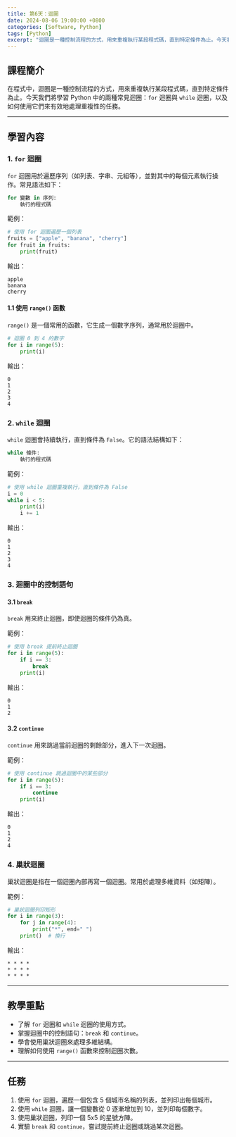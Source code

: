 ```yaml
---
title: 第6天：迴圈
date: 2024-08-06 19:00:00 +0800
categories: [Software, Python]
tags: [Python] 
excerpt: "迴圈是一種控制流程的方式，用來重複執行某段程式碼，直到特定條件為止。今天我們將學習 Python 中的兩種常見迴圈：`for` 迴圈與 `while` 迴圈，以及如何使用它們來有效地處理重複性的任務"
---
```


## 課程簡介
在程式中，迴圈是一種控制流程的方式，用來重複執行某段程式碼，直到特定條件為止。今天我們將學習 Python 中的兩種常見迴圈：`for` 迴圈與 `while` 迴圈，以及如何使用它們來有效地處理重複性的任務。

---

## 學習內容

### 1. `for` 迴圈

`for` 迴圈用於遍歷序列（如列表、字串、元組等），並對其中的每個元素執行操作。常見語法如下：

```python
for 變數 in 序列:
    執行的程式碼
```

範例：
```python
# 使用 for 迴圈遍歷一個列表
fruits = ["apple", "banana", "cherry"]
for fruit in fruits:
    print(fruit)
```
輸出：
```
apple
banana
cherry
```

#### 1.1 使用 `range()` 函數
`range()` 是一個常用的函數，它生成一個數字序列，通常用於迴圈中。

```python
# 迴圈 0 到 4 的數字
for i in range(5):
    print(i)
```
輸出：
```
0
1
2
3
4
```

### 2. `while` 迴圈

`while` 迴圈會持續執行，直到條件為 `False`。它的語法結構如下：

```python
while 條件:
    執行的程式碼
```

範例：
```python
# 使用 while 迴圈重複執行，直到條件為 False
i = 0
while i < 5:
    print(i)
    i += 1
```
輸出：
```
0
1
2
3
4
```

### 3. 迴圈中的控制語句

#### 3.1 `break`
`break` 用來終止迴圈，即使迴圈的條件仍為真。

範例：
```python
# 使用 break 提前終止迴圈
for i in range(5):
    if i == 3:
        break
    print(i)
```
輸出：
```
0
1
2
```

#### 3.2 `continue`
`continue` 用來跳過當前迴圈的剩餘部分，進入下一次迴圈。

範例：
```python
# 使用 continue 跳過迴圈中的某些部分
for i in range(5):
    if i == 3:
        continue
    print(i)
```
輸出：
```
0
1
2
4
```

### 4. 巢狀迴圈

巢狀迴圈是指在一個迴圈內部再寫一個迴圈。常用於處理多維資料（如矩陣）。

範例：
```python
# 巢狀迴圈列印矩形
for i in range(3):
    for j in range(4):
        print("*", end=" ")
    print()  # 換行
```
輸出：
```
* * * *
* * * *
* * * *
```

---

## 教學重點
- 了解 `for` 迴圈和 `while` 迴圈的使用方式。
- 掌握迴圈中的控制語句：`break` 和 `continue`。
- 學會使用巢狀迴圈來處理多維結構。
- 理解如何使用 `range()` 函數來控制迴圈次數。

---

## 任務
1. 使用 `for` 迴圈，遍歷一個包含 5 個城市名稱的列表，並列印出每個城市。
2. 使用 `while` 迴圈，讓一個變數從 0 逐漸增加到 10，並列印每個數字。
3. 使用巢狀迴圈，列印一個 5x5 的星號方陣。
4. 實驗 `break` 和 `continue`，嘗試提前終止迴圈或跳過某次迴圈。

